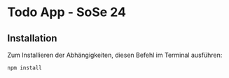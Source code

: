 # Todo App - SoSe 24

## Installation
Zum Installieren der Abhängigkeiten, diesen Befehl im Terminal ausführen:

`npm install`